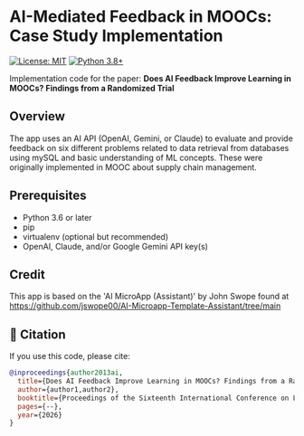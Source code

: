 # AI-Mediated Feedback in MOOCs: Case Study Implementation

[![License: MIT](https://img.shields.io/badge/License-MIT-yellow.svg)](LICENSE)
[![Python 3.8+](https://img.shields.io/badge/python-3.8+-blue.svg)](https://www.python.org/downloads/)

Implementation code for the paper: **Does AI Feedback Improve Learning in MOOCs? Findings from a Randomized Trial**

## Overview
The app uses an AI API (OpenAI, Gemini, or Claude) to evaluate and provide feedback on six different problems related to data retrieval from databases using mySQL and basic understanding of ML concepts. These were originally implemented in MOOC about supply chain management.

## Prerequisites
- Python 3.6 or later
- pip
- virtualenv (optional but recommended)
- OpenAI, Claude, and/or Google Gemini API key(s)

## Credit
This app is based on the 'AI MicroApp (Assistant)' by John Swope found at https://github.com/jswope00/AI-Microapp-Template-Assistant/tree/main

## 📖 Citation

If you use this code, please cite:
```bibtex
@inproceedings{author2013ai,
  title={Does AI Feedback Improve Learning in MOOCs? Findings from a Randomized Trial},
  author={author1,author2},
  booktitle={Proceedings of the Sixteenth International Conference on Learning Analytics and Knowledge},
  pages={--},
  year={2026}
}
